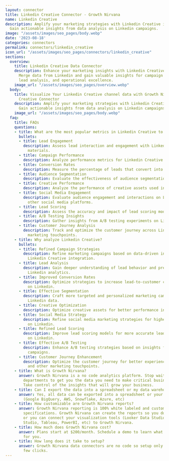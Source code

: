 ```yaml
---
layout: connector
title: Linkedin Creative Connector - Growth Nirvana
name: Linkedin Creative
description: Amplify your marketing strategies with Linkedin Creative integration.
  Gain actionable insights from data analysis on Linkedin campaigns.
image: "/assets/images/seo_pages/body.webp"
date: '2023-08-18'
categories: connectors
permalink: connectors/linkedin_creative
icon_url: "/assets/images/seo_pages/connectors/linkedin_creative"
sections:
  overview:
    title: Linkedin Creative Data Connector
    description: Enhance your marketing insights with Linkedin Creative integration.
      Merge data from Linkedin and gain valuable insights for campaign strategies,
      lead analysis, and operational excellence.
    image_url: "/assets/images/seo_pages/overview.webp"
  body:
    title: Visualize Your Linkedin Creative channel data with Growth Nirvana's Linkedin
      Creative Connector
    description: Amplify your marketing strategies with Linkedin Creative integration.
      Gain actionable insights from data analysis on Linkedin campaigns.
    image_url: "/assets/images/seo_pages/body.webp"
  faq:
    title: FAQs
    questions:
    - title: What are the most popular metrics in Linkedin Creative to analyze?
      bullets:
      - title: Lead Engagement
        description: Assess lead interaction and engagement with Linkedin Creative
          materials.
      - title: Campaign Performance
        description: Analyze performance metrics for Linkedin Creative campaigns.
      - title: Conversion Rates
        description: Measure the percentage of leads that convert into customers.
      - title: Audience Segmentation
        description: Evaluate the effectiveness of audience segmentation strategies.
      - title: Creative Performance
        description: Analyze the performance of creative assets used in Linkedin campaigns.
      - title: Social Media Engagement
        description: Evaluate audience engagement and interactions on Linkedin and
          other social media platforms.
      - title: Lead Scoring
        description: Assess the accuracy and impact of lead scoring models.
      - title: A/B Testing Insights
        description: Gather insights from A/B testing experiments on Linkedin campaigns.
      - title: Customer Journey Analysis
        description: Track and optimize the customer journey across Linkedin and other
          marketing touchpoints.
    - title: Why analyze Linkedin Creative?
      bullets:
      - title: Refined Campaign Strategies
        description: Refine marketing campaigns based on data-driven insights from
          Linkedin Creative integration.
      - title: Lead Analysis
        description: Gain deeper understanding of lead behavior and preferences through
          Linkedin analytics.
      - title: Improved Conversion Rates
        description: Optimize strategies to increase lead-to-customer conversion rates
          on Linkedin.
      - title: Effective Segmentation
        description: Craft more targeted and personalized marketing campaigns with
          Linkedin data.
      - title: Creative Optimization
        description: Optimize creative assets for better performance in Linkedin campaigns.
      - title: Social Media Strategy
        description: Refine social media marketing strategies for higher engagement
          on Linkedin.
      - title: Refined Lead Scoring
        description: Improve lead scoring models for more accurate lead prioritization
          on Linkedin.
      - title: Effective A/B Testing
        description: Enhance A/B testing strategies based on insights from Linkedin
          campaigns.
      - title: Customer Journey Enhancement
        description: Optimize the customer journey for better experiences on Linkedin
          and other marketing touchpoints.
    - title: What is Growth Nirvana?
      answer: Growth Nirvana is a no code analytics platform. Stop waiting for other
        departments to get you the data you need to make critical business decisions.
        Take control of the insights that will grow your business.
    - title: Can I export the data into a spreadsheet or my data warehouse?
      answer: Yes, all data can be exported into a spreadsheet or your data warehouse
        (Google BigQuery, AWS, Snowflake, Azure, etc)
    - title: How customizable are Growth Nirvana reports?
      answer: Growth Nirvana reporting is 100% white labeled and customized to your
        specifications. Growth Nirvana can create the reports so you don’t have to
        or you can connect your visualization tools (Looker Data Studio/Google Data
        Studio, Tableau, PowerBI, etc) to Growth Nirvana.
    - title: How much does Growth Nirvana cost?
      answer: Plans start at $200/month. Schedule a demo to learn what plan is best
        for you.
    - title: How long does it take to setup?
      answer: Growth Nirvana data connectors are no code so setup only requires a
        few clicks.
---
```

